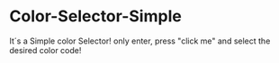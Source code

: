 # Color-Selector-Simple

It´s a Simple color Selector! only enter, press "click me" and select the desired color code!
